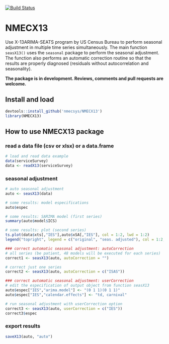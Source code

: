 [![Build Status](https://travis-ci.org/nmecsys/NMECX13.svg?branch=master)](https://travis-ci.org/nmecsys/NMECX13)

# NMECX13
Use X-13ARIMA-SEATS program by US Census Bureau to perform seasonal adjustment in multiple time series simultaneously.
The main function `seasX13()` uses the `seasonal` package to perform the seasonal adjustment. The function also performs an automatic correction routine so that the results are properly diagnosed (residuals without autocorrelation and seasonality).

**The package is in development. Reviews, comments and pull requests are welcome.**

## Install and load

```R
devtools::install_github('nmecsys/NMECX13')
library(NMECX13)
```

## How to use NMECX13 package


### read a data file (csv or xlsx) or a data.frame

```R
# load and read data example
data(serviceSurvey)
data <- readX13(serviceSurvey)
```

### seasonal adjustment

```R
# auto seasonal adjustment
auto <- seasX13(data)

# some results: model especifications
auto$espec

# some results: SARIMA model (first series)
summary(auto$model$ICS)

# some results: plot (second series)
ts.plot(data$xts[,"IES"],auto$xSA[,"IES"], col = 1:2, lwd = 1:2)
legend("topright", legend = c("original", "seas. adjusted"), col = 1:2, lwd = 1:2, bty = "n")

### correct automatic seasonal adjustment: autoCorrection
# all series (be patient, 48 models will be executed for each series)
correct1 <- seasX13(auto, autoCorrection = "")

# correct just one series
correct2 <- seasX13(auto, autoCorrection = c("ISAS"))

### correct automatic seasonal adjustment: userCorrection
# edit the especification of output object from function seasX13 
auto$espec["IES","arima.model"] <- "(0 1 1)(0 1 1)"
auto$espec["IES","calendar.effects"] <- "td, carnival"

# run seasonal adjustment with userCorrection option
correct3 <- seasX13(auto, userCorrection = c("IES"))
correct3$espec
```

### export results

```R
saveX13(auto, "auto")
```
